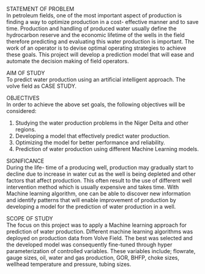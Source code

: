 STATEMENT OF PROBLEM   
In petroleum fields, one of the most important aspect of production is finding a 
way to optimize production in a cost- effective manner and to save time. 
Production and handling of produced water usually define the hydrocarbon 
reserve and the economic lifetime of the wells in the field therefore predicting 
and evaluating this water production is important. The work of an operator is to 
devise optimal operating strategies to achieve these goals. This project will 
develop a prediction model that will ease and automate the decision making of 
field operators. 

AIM OF STUDY   
To predict water production using an artificial intelligent approach. The volve 
field as CASE STUDY. 

OBJECTIVES  
In order to achieve the above set goals, the following objectives will be 
considered:   
1. Studying the water production problems in the Niger Delta and other 
regions. 
2. Developing a model that effectively predict water production. 
3. Optimizing the model for better performance and reliability. 
4. Prediction of water production using different Machine Learning models.

SIGNIFICANCE  
During the life- time of a producing well, production may gradually start to 
decline due to increase in water cut as the well is being depleted and other 
factors that affect production. This often result to the use of different well 
intervention method which is usually expensive and takes time. With Machine 
learning algorithm, one can be able to discover new information and identify 
patterns that will enable improvement of production by developing a model for 
the prediction of water production in a well. 

SCOPE OF STUDY   
The focus on this project was to apply a Machine learning approach for 
prediction of water production. Different machine learning algorithms was 
deployed on production data from Volve Field. The best was selected and the 
developed model was consequently fine-tuned through hyper 
parameterization of controlled variables. These variables include; flowrate, 
gauge sizes, oil, water and gas production, GOR, BHFP, choke sizes, wellhead 
temperature and pressure, tubing sizes. 
